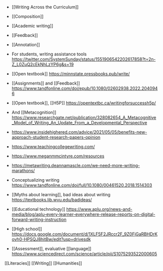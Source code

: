 - [[Writing Across the Curriculum]]
- [[Composition]]
- [[Academic writing]]
- [[Feedback]]
- [[Annotation]]

- For students, writing assistance tools https://twitter.com/SystemSunday/status/1551906542202617858?t=2n-Z_L0ZuQ2cEkNhLzYP6g&s=19

- [[Open textbook]] https://minnstate.pressbooks.pub/write/

- [[Assignments]] and [[Feedback]] https://www.tandfonline.com/doi/epub/10.1080/02602938.2022.2040946

- [[Open textbook]], [[H5P]] https://opentextbc.ca/writingforsuccessh5p/

- And [[Metacognition]] https://www.researchgate.net/publication/328082654_A_Metacognitive_Model_of_Writing_An_Update_From_a_Developmental_Perspective
- https://www.insidehighered.com/advice/2021/05/05/benefits-new-approach-student-research-papers-opinion
- https://www.teachingcollegewriting.com/

- https://www.meganmmcintyre.com/resources
- https://metawriting.deannamascle.com/we-need-more-writing-marathons/
- Conceptualizing writing https://www.tandfonline.com/doi/full/10.1080/00461520.2018.1514303

- [[Myths about learning]], bad ideas about writing https://textbooks.lib.wvu.edu/badideas/

- [[Educational technology]] https://www.aplu.org/news-and-media/blog/aplu-every-learner-everywhere-release-reports-on-digital-forward-writing-instruction

- [[High school]] https://docs.google.com/document/d/1XLF5F2JRccr2F_9Z0FjGaRBHDrKovh0-HPSQJ8hitBw/edit?usp=drivesdk

- [[Assessment]], evaluative [[language]] https://www.sciencedirect.com/science/article/pii/S1075293522000605

[[Literacies]] [[Writing]] [[Humanities]]
